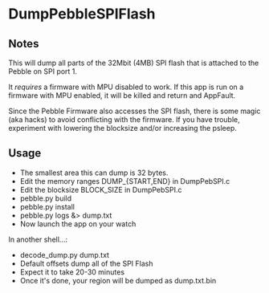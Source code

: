 DumpPebbleSPIFlash
==================

Notes
------

This will dump all parts of the 32Mbit (4MB) SPI flash
that is attached to the Pebble on SPI port 1.

It *requires* a firmware with MPU disabled to work.
If this app is run on a firmware with MPU enabled, it
will be killed and return and AppFault.

Since the Pebble Firmware also accesses the SPI flash,
there is some magic (aka hacks) to avoid conflicting with the firmware.
If you have trouble, experiment with lowering the blocksize and/or
increasing the psleep.

Usage
-----

 - The smallest area this can dump is 32 bytes.
 - Edit the memory ranges DUMP_{START,END} in DumpPebSPI.c
 - Edit the blocksize BLOCK_SIZE in DumpPebSPI.c 
 - pebble.py build
 - pebble.py install 
 - pebble.py logs &> dump.txt
 - Now launch the app on your watch

In another shell...:

 - decode_dump.py dump.txt
 - Default offsets dump all of the SPI Flash
 - Expect it to take 20-30 minutes
 - Once it's done, your region will be dumped as dump.txt.bin
